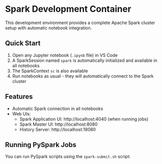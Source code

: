 # Spark Development Container

This development environment provides a complete Apache Spark cluster setup with automatic notebook integration.

## Quick Start

1. Open any Jupyter notebook (`.ipynb` file) in VS Code
2. A SparkSession named `spark` is automatically initialized and available in all notebooks
3. The SparkContext `sc` is also available
4. Run notebooks as usual - they will automatically connect to the Spark cluster

## Features

- Automatic Spark connection in all notebooks
- Web UIs:
  - Spark Application UI: http://localhost:4040 (when running jobs)
  - Spark Master UI: http://localhost:8080
  - History Server: http://localhost:18080

## Running PySpark Jobs

You can run PySpark scripts using the `spark-submit.sh` script:
